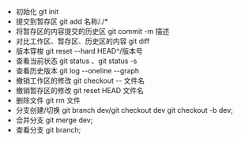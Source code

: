 * 初始化 git init 
* 提交到暂存区 git add 名称/./*
* 将暂存区的内容提交的历史区 git commit -m 描述
* 对比工作区、暂存区、历史区的内容 git diff
* 版本穿梭  git reset --hard HEAD^/版本号
* 查看当前状态 git status 、git status -s
* 查看历史版本 git log --oneline --graph 
* 撤销工作区的修改 git checkout -- 文件名
* 撤销暂存区的修改 git reset HEAD 文件名
* 删除文件 git rm 文件
* 分支创建/切换 git branch dev/git checkout dev  git checkout -b dev;
* 合并分支 git merge dev;
* 查看分支 git branch;

